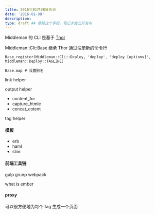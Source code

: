 ```yaml
---
title: 2016年01月08日杂记
date: '2016-01-08'
description:
type: draft ## 移除这个字段，笔记才会公开发布
---
```


Middleman 的 CLI 是基于 [Thor](http://whatisthor.com/)

Middleman::Cli::Base 继承 Thor
通过注册新的命令行
```
Base.register(Middleman::Cli::Deploy, 'deploy', 'deploy [options]', Middleman::Deploy::TAGLINE)
```
```
Base.map # 设置别名
```

link helper

output helper

- content_for
- capture_htmle
- concat_cotent

tag helper


#### 模板

- erb
- haml
- slim

#### 前端工具链

gulp
grunp
webpack

what is ember


#### proxy

可以很方便地为每个 tag 生成一个页面
